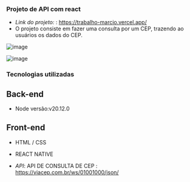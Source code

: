 ### Projeto de API com react

- *Link do projeto:* : https://trabalho-marcio.vercel.app/
- O projeto consiste em fazer uma consulta por um CEP, trazendo ao usuários os dados do CEP.

 ![image](https://github.com/LeonardoAbib/TrabalhoMarcio/assets/89111753/887153d4-35fd-441e-bedf-c3909a2727e1)


 ![image](https://github.com/LeonardoAbib/TrabalhoMarcio/assets/89111753/cb2db985-4f5c-4196-b87f-b5dba01f182f)

### Tecnologias utilizadas
## Back-end
- Node versão:v20.12.0
## Front-end
- HTML / CSS
- REACT NATIVE

- *API*: API DE CONSULTA DE CEP : https://viacep.com.br/ws/01001000/json/

